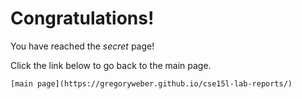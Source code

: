 
# **Congratulations!**
You have reached the *secret* page!

Click the link below to go back to the main page.

`[main page](https://gregoryweber.github.io/cse15l-lab-reports/)`

